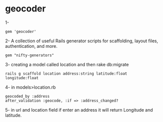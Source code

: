 # geocoder

1-

```
gem 'geocoder'

```
2- A collection of useful Rails generator scripts for scaffolding, layout files, authentication, and more.

```
gem "nifty-generators"

```
3- creating a model called location and then rake db:migrate

```
rails g scaffold location address:string latitude:float longitude:float

```

4- in models>location.rb

```
geocoded_by :address
after_validation :geocode, :if => :address_changed?

```

5- in url and location field if enter an address it will return Longitude and latitude.
